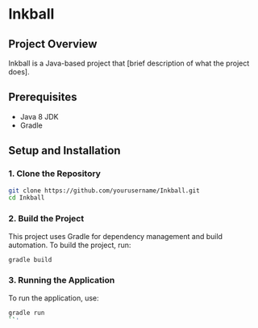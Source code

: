 # Inkball

## Project Overview
Inkball is a Java-based project that [brief description of what the project does].

## Prerequisites
- Java 8 JDK
- Gradle

## Setup and Installation

### 1. Clone the Repository
```bash
git clone https://github.com/yourusername/Inkball.git
cd Inkball
```

### 2. Build the Project
This project uses Gradle for dependency management and build automation. To build the project, run:
```bash
gradle build
```

### 3. Running the Application
To run the application, use:
```bash
gradle run
``'